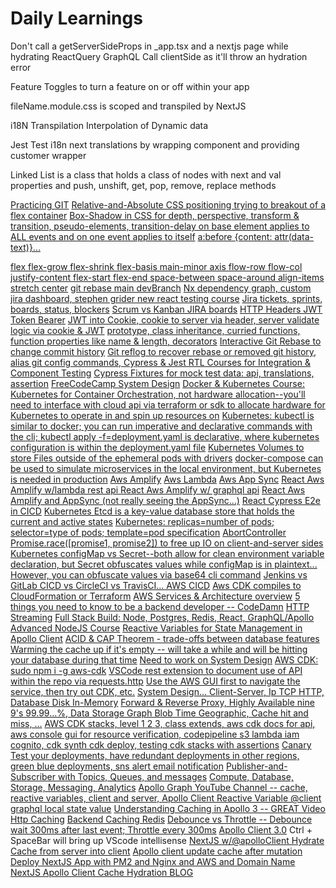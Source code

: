 # Daily Learnings

Don't call a getServerSideProps in \_app.tsx and a nextjs page while hydrating ReactQuery GraphQL Call clientSide as it'll throw an hydration error

Feature Toggles to turn a feature on or off within your app

fileName.module.css is scoped and transpiled by NextJS

i18N Transpilation Interpolation of Dynamic data

Jest Test i18n next translations by wrapping component and providing customer wrapper

Linked List is a class that holds a class of nodes with next and val properties and push, unshift, get, pop, remove, replace methods

[Practicing GIT]("https://www.youtube.com/watch?v=ElRzTuYln0M")
[Relative-and-Absolute CSS positioning trying to breakout of a flex container]("")
[Box-Shadow in CSS for depth, perspective, transform & transition, pseudo-elements, transition-delay on base element applies to ALL events and on one event applies to itself]("")
[a:before {content: attr(data-text)}... <div data-text="Hello World" />]("")
[flex flex-grow flex-shrink flex-basis main-minor axis flow-row flow-col justify-content flex-start flex-end space-between space-around align-items stretch center]("")
[git rebase main devBranch]("")
[Nx dependency graph, custom jira dashboard, stephen grider new react testing course]("")
[Jira tickets, sprints, boards, status, blockers]("")
[Scrum vs Kanban JIRA boards]("")
[HTTP Headers JWT Token Bearer]("")
[JWT into Cookie, cookie to server via header, server validate logic via cookie & JWT]("")
[prototype, class inheritance, curried functions, function properties like name & length, decorators]("")
[Interactive Git Rebase to change commit history]("")
[Git reflog to recover rebase or removed git history, alias git config commands, ]("")
[Cypress & Jest RTL Courses for Integration & Component Testing]("")
[Cypress Fixtures for mock test data: api, translations, assertion]("")
[FreeCodeCamp System Design]("https://www.youtube.com/watch?v=m8Icp_Cid5o&t=1s")
[Docker & Kubernetes Course: Kubernetes for Container Orchestration, not hardware allocation--you'll need to interface with cloud api via terraform or sdk to allocate hardware for Kubernetes to operate in and spin up resources on]("https://www.udemy.com/course/docker-kubernetes-the-practical-guide/learn/lecture/22627603#overview")
[Kubernetes: kubectl is similar to docker; you can run imperative and declarative commands with the cli; kubectl apply -f=deployment.yaml is declarative, where kubernetes configuration is within the deployment.yaml file]("")
[]("")
[Kubernetes Volumes to store Files outside of the ephemeral pods with drivers]("")
[docker-compose can be used to simulate microservices in the local environment, but Kubernetes is needed in production]("")
[Aws Amplify]("")
[Aws Lambda]("")
[Aws App Sync]("")
[React Aws Amplify w/lambda rest api ]("https://www.youtube.com/watch?v=T4MQrRDo20w")
[React Aws Amplify w/ graphql api]("https://www.youtube.com/watch?v=kqi4gPfdVHY")
[React Aws Amplify and AppSync (not really seeing the AppSync...)]("https://www.youtube.com/watch?v=OK2B8cp1EyE")
[React Cypress E2e in CICD]("https://www.youtube.com/watch?v=4_WoZfiVaKM")
[Kubernetes Etcd is a key-value database store that holds the current and active states]("")
[Kubernetes: replicas=number of pods; selector=type of pods; template=pod specification]("")
[AbortController Promise.race([promise1, promise2]) to free up IO on client-and-server sides ]("https://www.youtube.com/watch?v=TBz_yq8h2sI")
[Kubernetes configMap vs Secret--both allow for clean environment variable declaration, but Secret obfuscates values while configMap is in plaintext... However, you can obfuscate values via base64 cli command]("https://www.youtube.com/watch?v=s_o8dwzRlu4&t=4s")
[Jenkins vs GitLab CICD vs CircleCI vs TravisCI... AWS CICD]("https://aws.amazon.com/getting-started/hands-on/set-up-ci-cd-pipeline/")
[Aws CDK compiles to CloudFormation or Terraform]("https://www.youtube.com/watch?v=nlb8yo7SZ2I")
[AWS Services & Architecture overview]("https://youtu.be/FDEpdNdFglI")
[5 things you need to know to be a backend developer -- CodeDamn]("https://www.youtube.com/watch?v=ack9Eb7Hvqk")
[HTTP Streaming]("https://www.youtube.com/watch?v=CiGnubZC5cs")
[Full Stack Build: Node, Postgres, Redis, React, GraphQL/Apollo]("https://www.youtube.com/watch?v=Xisj0FJSBIs")
[Advanced NodeJS Course]("https://www.youtube.com/watch?v=qG-PLm3APSs")
[Reactive Variables for State Management in Apollo Client]("https://www.apollographql.com/docs/react/local-state/reactive-variables")
[ACID & CAP Theorem - trade-offs between database features]("")
[Warming the cache up if it's empty -- will take a while and will be hitting your database during that time]("")
[Need to work on System Design]("")
[AWS CDK: sudo npm i -g aws-cdk]("https://www.udemy.com/course/aws-typescript-cdk-serverless-react/learn/lecture/27143332#overview")
[VSCode rest extension to document use of API within the repo via requests.http]("https://marketplace.visualstudio.com/items?itemName=humao.rest-client")
[Use the AWS GUI first to navigate the service, then try out CDK, etc.]("")
[System Design... Client-Server, Ip TCP HTTP, Database Disk In-Memory]("")
[Forward & Reverse Proxy, Highly Available nine 9's 99.99...%, Data Storage Graph Blob Time Geographic, Cache hit and miss, ...]("")
[AWS CDK stacks, level 1 2 3, class extends, aws cdk docs for api, aws console gui for resource verification, codepipeline s3 lambda iam cognito, cdk synth cdk deploy, testing cdk stacks with assertions]("")
[Canary Test your deployments, have redundant deployments in other regions, green blue deployments, sns alert email notification]("")
[Publisher-and-Subscriber with Topics, Queues, and messages]("")
[Compute, Database, Storage, Messaging, Analytics]("")
[Apollo Graph YouTube Channel -- cache, reactive variables, client and server, ]("https://www.youtube.com/@ApolloGraphQL/videos")
[Apollo Client Reactive Variable @client graphql local state value]("https://www.youtube.com/watch?v=4uGgMemLPjk")
[Understanding Caching in Apollo 3 -- GREAT Video]("https://www.youtube.com/watch?v=vwpqHYuSAXE")
[Http Caching]("https://www.youtube.com/watch?v=Cy2ZJOBgk84")
[Backend Caching Redis]("https://www.youtube.com/watch?v=bP4BeUjNkXc")
[]("https://www.youtube.com/watch?v=3C_22eBWpjg")
[Debounce vs Throttle -- Debounce wait 300ms after last event; Throttle every 300ms]("")
[Apollo Client 3.0]("https://www.youtube.com/watch?v=ou0fEW1eRjc")
Ctrl + SpaceBar will bring up VScode intellisense
[NextJS w/@apolloClient Hydrate Cache from server into client]("https://www.youtube.com/watch?v=y34ym0-KZ8A")
[Apollo client update cache after mutation]("https://www.youtube.com/watch?v=ZhdGLMeXnvI")
[Deploy NextJS App with PM2 and Nginx and AWS and Domain Name]("https://www.youtube.com/watch?v=IwWQG6lEdQQ&t=6s")
[NextJS Apollo Client Cache Hydration BLOG]("https://developers.wpengine.com/blog/apollo-client-cache-rehydration-in-next-js")
